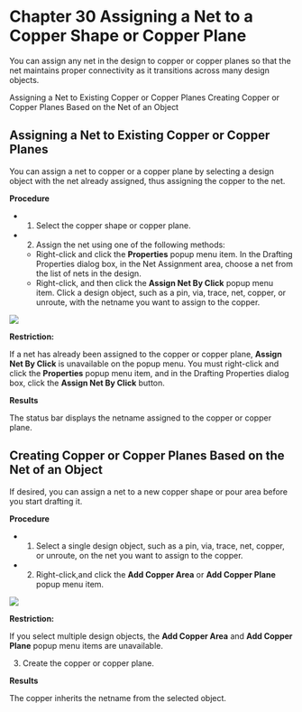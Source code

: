 # Chapter 30 Assigning a Net to a Copper Shape or Copper Plane
You can assign any net in the design to copper or copper planes so that the net maintains proper connectivity as it transitions across many design objects.

Assigning a Net to Existing Copper or Copper Planes Creating Copper or Copper Planes Based on the Net of an Object

## Assigning a Net to Existing Copper or Copper Planes
You can assign a net to copper or a copper plane by selecting a design object with the net already assigned, thus assigning the copper to the net.

**Procedure**

- 1. Select the copper shape or copper plane.
- 2. Assign the net using one of the following methods:
	- Right-click and click the **Properties** popup menu item. In the Drafting Properties dialog box, in the Net Assignment area, choose a net from the list of nets in the design.
	- Right-click, and then click the **Assign Net By Click** popup menu item. Click a design object, such as a pin, via, trace, net, copper, or unroute, with the netname you want to assign to the copper.

![](/layout/guide/30/_page_0_Picture_10.jpeg)

**Restriction:**

If a net has already been assigned to the copper or copper plane, **Assign Net By Click**  is unavailable on the popup menu. You must right-click and click the **Properties** popup menu item, and in the Drafting Properties dialog box, click the **Assign Net By Click**  button.

**Results**

<span id="page-0-1"></span>The status bar displays the netname assigned to the copper or copper plane.

## Creating Copper or Copper Planes Based on the Net of an Object
If desired, you can assign a net to a new copper shape or pour area before you start drafting it.

**Procedure**

- 1. Select a single design object, such as a pin, via, trace, net, copper, or unroute, on the net you want to assign to the copper.
- 2. Right-click,and click the **Add Copper Area** or **Add Copper Plane** popup menu item.

![](/layout/guide/30/_page_1_Picture_4.jpeg)

**Restriction:**

If you select multiple design objects, the **Add Copper Area** and **Add Copper Plane** popup menu items are unavailable.

3. Create the copper or copper plane.

**Results**

The copper inherits the netname from the selected object.